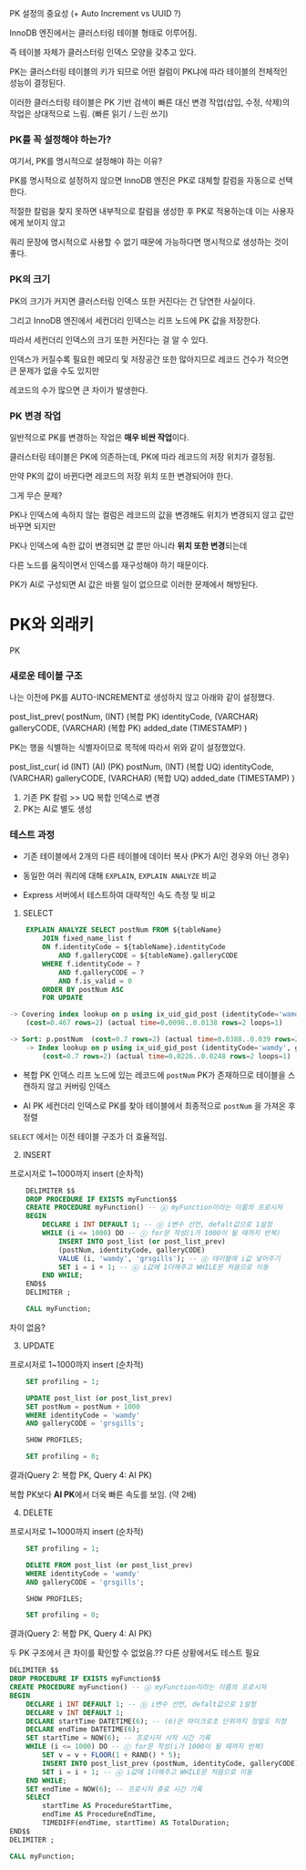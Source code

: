
PK 설정의 중요성 (+ Auto Increment vs UUID ?)


InnoDB 엔진에서는 클러스터링 테이블 형태로 이루어짐.

즉 테이블 자체가 클러스터링 인덱스 모양을 갖추고 있다.

PK는 클러스터링 테이블의 키가 되므로 어떤 컬럼이 PK냐에 따라 테이블의 전체적인 성능이 결정된다.

이러한 클러스터링 테이블은 PK 기반 검색이 빠른 대신 변경 작업(삽입, 수정, 삭제)의 작업은 상대적으로 느림.
(빠른 읽기 / 느린 쓰기)


### PK를 꼭 설정해야 하는가?

여기서, PK를 명시적으로 설정해야 하는 이유?

PK를 명시적으로 설정하지 않으면 InnoDB 엔진은 PK로 대체할 칼럼을 자동으로 선택한다.

적절한 칼럼을 찾지 못하면 내부적으로 칼럼을 생성한 후 PK로 적용하는데 이는 사용자에게 보이지 않고 

쿼리 문장에 명시적으로 사용할 수 없기 때문에 가능하다면 명시적으로 생성하는 것이 좋다.


### PK의 크기

PK의 크기가 커지면 클러스터링 인덱스 또한 커진다는 건 당연한 사실이다.

그리고 InnoDB 엔진에서 세컨더리 인덱스는 리프 노드에 PK 값을 저장한다.

따라서 세컨더리 인덱스의 크기 또한 커진다는 걸 알 수 있다.

인덱스가 커질수록 필요한 메모리 및 저장공간 또한 많아지므로 레코드 건수가 적으면 큰 문제가 없을 수도 있지만

레코드의 수가 많으면 큰 차이가 발생한다.


### PK 변경 작업

일반적으로 PK를 변경하는 작업은 **매우 비싼 작업**이다.

클러스터링 테이블은 PK에 의존하는데, PK에 따라 레코드의 저장 위치가 결정됨.

만약 PK의 값이 바뀐다면 레코드의 저장 위치 또한 변경되어야 한다.

그게 무슨 문제?

PK나 인덱스에 속하지 않는 컬럼은 레코드의 값을 변경해도 위치가 변경되지 않고 값만 바꾸면 되지만 

PK나 인덱스에 속한 값이 변경되면 값 뿐만 아니라 **위치 또한 변경**되는데

다른 노드를 움직이면서 인덱스를 재구성해야 하기 때문이다. 

PK가 AI로 구성되면 AI 값은 바뀔 일이 없으므로 이러한 문제에서 해방된다.


# PK와 외래키

PK


### 새로운 테이블 구조

나는 이전에 PK를 AUTO-INCREMENT로 생성하지 않고 아래와 같이 설정했다.

post_list_prev(
    postNum, (INT) (복합 PK)
    identityCode, (VARCHAR) 
    galleryCODE, (VARCHAR) (복합 PK)
    added_date (TIMESTAMP)
)

PK는 행을 식별하는 식별자이므로 목적에 따라서 위와 같이 설정했었다.

post_list_cur(
    id (INT) (AI) (PK)
    postNum, (INT) (복합 UQ) 
    identityCode, (VARCHAR) 
    galleryCODE, (VARCHAR) (복합 UQ)
    added_date (TIMESTAMP)
)

1. 기존 PK 칼럼 >> UQ 복합 인덱스로 변경
2. PK는 AI로 별도 생성


### 테스트 과정

- 기존 테이블에서 2개의 다른 테이블에 데이터 복사
(PK가 AI인 경우와 아닌 경우)

- 동일한 여러 쿼리에 대해 `EXPLAIN`, `EXPLAIN ANALYZE` 비교

- Express 서버에서 테스트하여 대략적인 속도 측정 및 비교


1. SELECT

```SQL
    EXPLAIN ANALYZE SELECT postNum FROM ${tableName} 
        JOIN fixed_name_list f
        ON f.identityCode = ${tableName}.identityCode
            AND f.galleryCODE = ${tableName}.galleryCODE
        WHERE f.identityCode = ? 
            AND f.galleryCODE = ?
            AND f.is_valid = 0
        ORDER BY postNum ASC
        FOR UPDATE
```

```SQL
-> Covering index lookup on p using ix_uid_gid_post (identityCode='wamdy', galleryCODE='girlsong')  
    (cost=0.467 rows=2) (actual time=0.0098..0.0138 rows=2 loops=1)
```

```SQL
-> Sort: p.postNum  (cost=0.7 rows=2) (actual time=0.0388..0.039 rows=2 loops=1)
    -> Index lookup on p using ix_uid_gid_post (identityCode='wamdy', galleryCODE='girlsong')  
        (cost=0.7 rows=2) (actual time=0.0226..0.0248 rows=2 loops=1)
```

- 복합 PK
인덱스 리프 노드에 있는 레코드에 `postNum` PK가 존재하므로 테이블을 스캔하지 않고 커버링 인덱스

- AI PK
세컨더리 인덱스로 PK를 찾아 테이블에서 최종적으로 `postNum` 을 가져온 후 정렬


`SELECT` 에서는 이전 테이블 구조가 더 효율적임.


2. INSERT

프로시저로 1~1000까지 insert (순차적)

```SQL
    DELIMITER $$ 
    DROP PROCEDURE IF EXISTS myFunction$$
    CREATE PROCEDURE myFunction() -- ⓐ myFunction이라는 이름의 프로시져
    BEGIN
        DECLARE i INT DEFAULT 1; -- ⓑ i변수 선언, defalt값으로 1설정
        WHILE (i <= 1000) DO -- ⓒ for문 작성(i가 1000이 될 때까지 반복)
            INSERT INTO post_list (or post_list_prev) 
            (postNum, identityCode, galleryCODE) 
            VALUE (i, 'wamdy', 'grsgills'); -- ⓓ 테이블에 i값 넣어주기
            SET i = i + 1; -- ⓔ i값에 1더해주고 WHILE문 처음으로 이동
        END WHILE;
    END$$
    DELIMITER ;

    CALL myFunction;
```

차이 없음?


3. UPDATE 

프로시저로 1~1000까지 insert (순차적)

```SQL
    SET profiling = 1;

    UPDATE post_list (or post_list_prev)
    SET postNum = postNum + 1000
    WHERE identityCode = 'wamdy'
    AND galleryCODE = 'grsgills';

    SHOW PROFILES;

    SET profiling = 0;
```

결과(Query 2: 복합 PK, Query 4: AI PK)

복합 PK보다 **AI PK**에서 더욱 빠른 속도를 보임. (약 2배)



4. DELETE

프로시저로 1~1000까지 insert (순차적)

```SQL
    SET profiling = 1;

    DELETE FROM post_list (or post_list_prev)
    WHERE identityCode = 'wamdy' 
    AND galleryCODE = 'grsgills';

    SHOW PROFILES;

    SET profiling = 0;
```

결과(Query 2: 복합 PK, Query 4: AI PK)

두 PK 구조에서 큰 차이를 확인할 수 없었음.?? 다른 상황에서도 테스트 필요
```SQL
DELIMITER $$ 
DROP PROCEDURE IF EXISTS myFunction$$
CREATE PROCEDURE myFunction() -- ⓐ myFunction이라는 이름의 프로시져
BEGIN
    DECLARE i INT DEFAULT 1; -- ⓑ i변수 선언, defalt값으로 1설정
    DECLARE v INT DEFAULT 1;
    DECLARE startTime DATETIME(6); -- (6)은 마이크로초 단위까지 정밀도 지정
    DECLARE endTime DATETIME(6);
    SET startTime = NOW(6); -- 프로시저 시작 시간 기록
    WHILE (i <= 1000) DO -- ⓒ for문 작성(i가 1000이 될 때까지 반복)
		SET v = v + FLOOR(1 + RAND() * 5);
        INSERT INTO post_list_prev (postNum, identityCode, galleryCODE) VALUE (v, 'wamdy', 'grsgills'); -- ⓓ 테이블에 i값 넣어주기
        SET i = i + 1; -- ⓔ i값에 1더해주고 WHILE문 처음으로 이동
    END WHILE;
    SET endTime = NOW(6); -- 프로시저 종료 시간 기록
    SELECT
        startTime AS ProcedureStartTime,
        endTime AS ProcedureEndTime,
        TIMEDIFF(endTime, startTime) AS TotalDuration;
END$$
DELIMITER ;

CALL myFunction;
```
